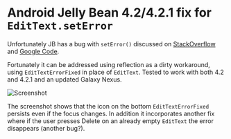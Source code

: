 Android Jelly Bean 4.2/4.2.1 fix for `EditText.setError`
=================

Unfortunately JB has a bug with `setError()` discussed on [StackOverflow](http://stackoverflow.com/questions/13756978/android-os-bug-with-some-devices-running-jelly-bean-4-2-1-textview-seterrorch) and [Google Code](http://code.google.com/p/android/issues/detail?id=40417).

Fortunately it can be addressed using reflection as a dirty workaround, using `EditTextErrorFixed` in place of `EditText`. Tested to work with both 4.2 and 4.2.1 and an updated Galaxy Nexus.

![Screenshot](http://i.stack.imgur.com/WSMhR.png)

The screenshot shows that the icon on the bottom `EditTextErrorFixed` persists even if the focus changes. In addition it incorporates another fix where if the user presses Delete on an already empty `EditText` the error disappears (another bug?).
